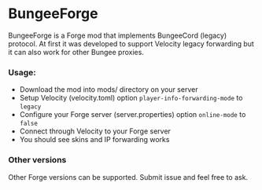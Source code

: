 # BungeeForge
BungeeForge is a Forge mod that implements BungeeCord (legacy) protocol.
At first it was developed to support Velocity legacy forwarding but it can also work for other Bungee proxies. 

### Usage:
- Download the mod into mods/ directory on your server
- Setup Velocity (velocity.toml) option `player-info-forwarding-mode` to `legacy`
- Configure your Forge server (server.properties) option `online-mode` to `false`
- Connect through Velocity to your Forge server
- You should see skins and IP forwarding works

### Other versions
Other Forge versions can be supported. Submit issue and feel free to ask.
